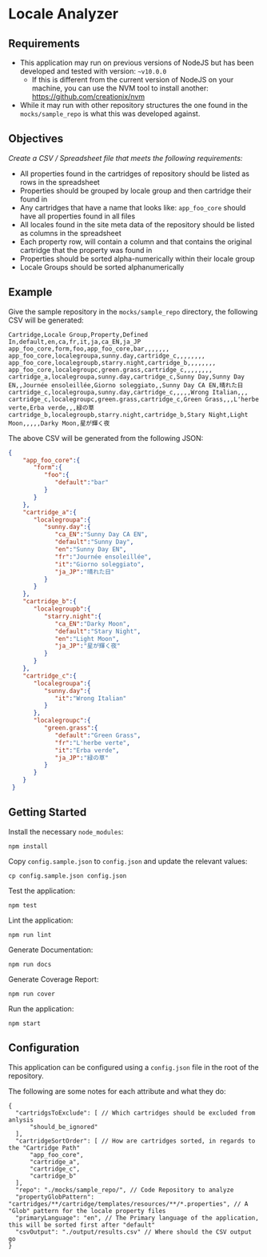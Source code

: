 # Locale Analyzer

## Requirements
* This application may run on previous versions of NodeJS but has been developed and tested with version: `~v10.0.0`
    * If this is different from the current version of NodeJS on your machine, you can use the NVM tool to install another: https://github.com/creationix/nvm
* While it may run with other repository structures the one found in the `mocks/sample_repo` is what this was developed against.

## Objectives

*Create a CSV / Spreadsheet file that meets the following requirements:*
* All properties found in the cartridges of repository should be listed as rows in the spreadsheet
* Properties should be grouped by locale group and then cartridge their found in
* Any cartridges that have a name that looks like: `app_foo_core` should have all properties found in all files
* All locales found in the site meta data of the repository should be listed as columns in the spreadsheet
* Each property row, will contain a column and that contains the original cartridge that the property was found in
* Properties should be sorted alpha-numerically within their locale group
* Locale Groups should be sorted alphanumerically

## Example
Give the sample repository in the `mocks/sample_repo` directory, the following CSV will be generated:
```
Cartridge,Locale Group,Property,Defined In,default,en,ca,fr,it,ja,ca_EN,ja_JP
app_foo_core,form,foo,app_foo_core,bar,,,,,,,
app_foo_core,localegroupa,sunny.day,cartridge_c,,,,,,,,
app_foo_core,localegroupb,starry.night,cartridge_b,,,,,,,,
app_foo_core,localegroupc,green.grass,cartridge_c,,,,,,,,
cartridge_a,localegroupa,sunny.day,cartridge_c,Sunny Day,Sunny Day EN,,Journée ensoleillée,Giorno soleggiato,,Sunny Day CA EN,晴れた日
cartridge_c,localegroupa,sunny.day,cartridge_c,,,,,Wrong Italian,,,
cartridge_c,localegroupc,green.grass,cartridge_c,Green Grass,,,L'herbe verte,Erba verde,,,緑の草
cartridge_b,localegroupb,starry.night,cartridge_b,Stary Night,Light Moon,,,,,Darky Moon,星が輝く夜
```

The above CSV will be generated from the following JSON:
```JSON
{
    "app_foo_core":{
       "form":{
          "foo":{
             "default":"bar"
          }
       }
    },
    "cartridge_a":{
       "localegroupa":{
          "sunny.day":{
             "ca_EN":"Sunny Day CA EN",
             "default":"Sunny Day",
             "en":"Sunny Day EN",
             "fr":"Journée ensoleillée",
             "it":"Giorno soleggiato",
             "ja_JP":"晴れた日"
          }
       }
    },
    "cartridge_b":{
       "localegroupb":{
          "starry.night":{
             "ca_EN":"Darky Moon",
             "default":"Stary Night",
             "en":"Light Moon",
             "ja_JP":"星が輝く夜"
          }
       }
    },
    "cartridge_c":{
       "localegroupa":{
          "sunny.day":{
             "it":"Wrong Italian"
          }
       },
       "localegroupc":{
          "green.grass":{
             "default":"Green Grass",
             "fr":"L'herbe verte",
             "it":"Erba verde",
             "ja_JP":"緑の草"
          }
       }
    }
 }
```

## Getting Started

Install the necessary `node_modules`:
```
npm install
```

Copy `config.sample.json` to `config.json` and update the relevant values:
```
cp config.sample.json config.json
```

Test the application:
```
npm test
```

Lint the application:
```
npm run lint
```

Generate Documentation:
```
npm run docs
```

Generate Coverage Report:
```
npm run cover
```

Run the application:
```
npm start
```
## Configuration
This application can be configured using a `config.json` file in the root of the repository.

The following are some notes for each attribute and what they do:

```
{
  "cartridgsToExclude": [ // Which cartridges should be excluded from anlysis
      "should_be_ignored"
  ],
  "cartridgeSortOrder": [ // How are cartridges sorted, in regards to the "Cartridge Path"
      "app_foo_core",
      "cartridge_a",
      "cartridge_c",
      "cartridge_b"
  ],
  "repo": "./mocks/sample_repo/", // Code Repository to analyze
  "propertyGlobPattern": "cartridges/**/cartridge/templates/resources/**/*.properties", // A "Glob" pattern for the locale property files
  "primaryLanguage": "en", // The Primary language of the application, this will be sorted first after "default"
  "csvOutput": "./output/results.csv" // Where should the CSV output go
}
```
